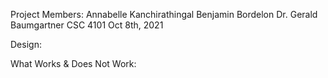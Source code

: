 Project Members:
    Annabelle Kanchirathingal
    Benjamin Bordelon
Dr. Gerald Baumgartner
CSC 4101
Oct 8th, 2021

Design:


What Works & Does Not Work: